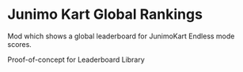 ﻿# Junimo Kart Global Rankings

Mod which shows a global leaderboard for JunimoKart Endless mode scores.

Proof-of-concept for Leaderboard Library
